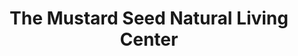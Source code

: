 ---
title: "The Mustard Seed Natural Living Center"
url: /nottingham/the-mustard-seed-natural-living-center/
shop: Kräuter
---